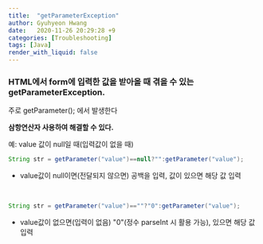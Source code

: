 ```yaml
---
title:  "getParameterException"
author: Gyuhyeon Hwang
date:   2020-11-26 20:29:28 +9
categories: [Troubleshooting]
tags: [Java]
render_with_liquid: false
---
```

### HTML에서 form에 입력한 값을 받아올 때 겪을 수 있는 getParameterException. 
주로 getParameter(); 에서 발생한다

**삼항연산자 사용하여 해결할 수 있다.**

예: value 값이 null일 때(입력값이 없을 때)
```java
String str = getParameter("value")==null?"":getParameter("value");
```
* value값이 null이면(전달되지 않으면) 공백을 입력, 값이 있으면 해당 값 입력

<br/>

```java
String str = getParameter("value")==""?"0":getParameter("value");
```
* value값이 없으면(입력이 없음) "0"(정수 parseInt 시 활용 가능), 있으면 해당 값 입력